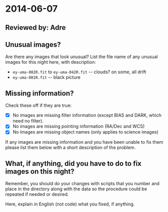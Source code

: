 # 2014-06-07

## Reviewed by:   Adre

## Unusual images?

Are there any images that look unusual? List the file name of any unusual images for this night here, with description:

+ `ey-uma-002R.fit` to `ey-uma-042R.fit` -- clouds? on some, all drift 
+ `ey-uma-001R.fit` -- black picture

## Missing information?

Check these off if they are true:

- [x] No images are missing filter information (except BIAS and DARK, which need no filter).
- [x] No images are missing pointing information (RA/Dec and WCS)
- [x] No images are missing object names (only applies to science images)

If any images are missing information and you have been unable to fix them please list
them below with a short description of the problem.

## What, if anything, did you have to do to fix images on this night?

Remember, you should do your changes with scripts that you number and place in the
directory along with the data so the procedure could be repeated if needed or
desired.

Here, explain in English (not code) what you fixed, if anything.
